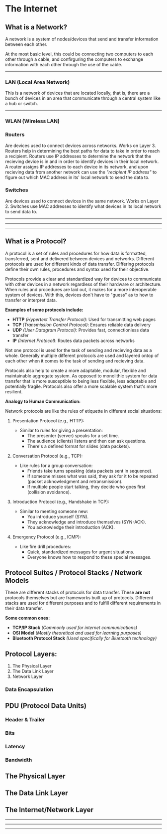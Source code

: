 # The Internet

## What is a Network?

A network is a system of nodes/devices that send and transfer information between each other. 

At the most basic level, this could be connecting two computers to each other through a cable, and confirguring the computers to exchange information with each other through the use of the cable.

---

### LAN (Local Area Network)

This is a network of devices that are located locally, that is, there are a bunch of devices in an area that communicate through a central system like a hub or switch.

---

### WLAN (Wireless LAN)

### Routers

Are devices used to connect devices across networks. Works on Layer 3. Routers help in determining the best paths for data to take in order to reach a recipient. Routers use IP addresses to determine the network that the recieving device is in and in order to identify devices in their local network. A router assigns IP addresses to each device in its network, and upon recieving data from another network can use the *"recipient IP address"* to figure out which MAC address in its' local network to send the data to.

### Switches

Are devices used to connect devices in the same network. Works on Layer 2. Switches use MAC addresses to identify what devices in its local network to send data to.

---
---
---

## What is a Protocol?

A protocol is a set of rules and procedures for how data is formatted, transferred, sent and delivered between devices and networks. Different protocols are used for different kinds of data transfer. Differing protocols define their own rules, procedures and syntax used for their objective.

Protocols provide a clear and standardized way for devices to communicate with other devices in a network regardless of their hardware or architecture. When rules and procedures are laid out, it makes for a more interoperable system of devices. With this, devices don't have to "guess" as to how to transfer or interpret data.

**Examples of some protocols include:**
- **HTTP** *(Hypertext Transfer Protocol)*: Used for transmitting web pages
- **TCP** *(Transmission Control Protocol)*: Ensures reliable data delivery
- **UDP** *(User Datagram Protocol)*: Provides fast, connectionless data transfer
- **IP** *(Internet Protocol)*: Routes data packets across networks

Not one protocol is used for the task of sending and recieving data as a whole. Generally multiple different protocols are used and layered ontop of each other when it comes to the task of sending and recieving data.

Protocols also help to create a more adaptable, modular, flexible and maintainable aggregate system. As opposed to monolithic system for data transfer that is more susceptible to being less flexible, less adaptable and potentially fragile. Protocols also offer a more scalable system that's more resilient.

**Analogy to Human Communication:**

Network protocols are like the rules of etiquette in different social situations:

1. Presentation Protocol (e.g., HTTP):
   - Similar to rules for giving a presentation:
     * The presenter (server) speaks for a set time.
     * The audience (clients) listens and then can ask questions.
     * There's a defined format for slides (data packets).

2. Conversation Protocol (e.g., TCP):
   - Like rules for a group conversation:
     * Friends take turns speaking (data packets sent in sequence).
     * If someone misses what was said, they ask for it to be repeated (packet acknowledgment and retransmission).
     * If multiple people start talking, they decide who goes first (collision avoidance).

3. Introduction Protocol (e.g., Handshake in TCP):
   - Similar to meeting someone new:
     * You introduce yourself (SYN).
     * They acknowledge and introduce themselves (SYN-ACK).
     * You acknowledge their introduction (ACK).

4. Emergency Protocol (e.g., ICMP):
   - Like fire drill procedures:
     * Quick, standardized messages for urgent situations.
     * Everyone knows how to respond to these special messages.

## Protocol Suites / Protocol Stacks / Network Models

These are different stacks of protocols for data transfer. These **are not** protocols themselves but are frameworks built up of protocols. Different stacks are used for different purposes and to fulfill different requirements in their data transfer.

**Some common ones:**
- **TCP/IP Stack** *(Commonly used for internet communications)*
- **OSI Model** *(Mostly theoretical and used for learning purposes)*
- **Bluetooth Protocol Stack** *(Used specifically for Bluetooth technology)*

## Protocol Layers:

1. The Physical Layer
2. The Data Link Layer
3. Network Layer

### Data Encapsulation

## PDU (Protocol Data Units)

### Header & Trailer

### Bits

### Latency

### Bandwidth

## The Physical Layer

## The Data Link Layer

## The Internet/Network Layer

---
---
---
